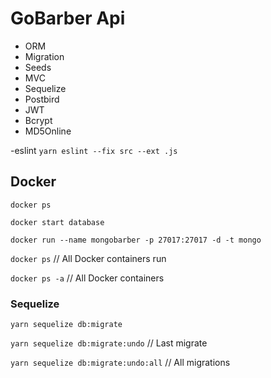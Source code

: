 # GoBarber Api

- ORM
- Migration
- Seeds
- MVC
- Sequelize
- Postbird
- JWT
- Bcrypt
- MD5Online

-eslint
`yarn eslint --fix src --ext .js`

## Docker

`docker ps`

`docker start database`

`docker run --name mongobarber -p 27017:27017 -d -t mongo`

`docker ps` // All Docker containers run

`docker ps -a` // All Docker containers

### Sequelize

`yarn sequelize db:migrate`

`yarn sequelize db:migrate:undo` // Last migrate

`yarn sequelize db:migrate:undo:all` // All migrations
